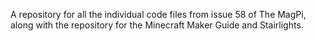A repository for all the individual code files from issue 58 of The MagPi, along with the repository for the Minecraft Maker Guide and Stairlights.